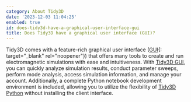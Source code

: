 ```yaml
---
category: About Tidy3D
date: '2023-12-03 11:04:25'
enabled: true
id: does-tidy3d-have-a-graphical-user-interface-gui
title: Does Tidy3D have a graphical user interface (GUI)?
---
```


Tidy3D comes with a feature-rich graphical user interface ([GUI](https://tidy3d.simulation.cloud/folders){: target="_blank" rel="noopener"}) that offers many tools to create and run electromagnetic simulations with ease and intuitiveness. With [Tidy3D GUI](https://www.flexcompute.com/tidy3d/learning-center/tidy3d-gui/), you can quickly analyze simulation results, conduct parameter sweeps, perform mode analysis, access simulation information, and manage your account. Additionally, a complete Python notebook development environment is included, allowing you to utilize the flexibility of [Tidy3D Python](https://www.flexcompute.com/tidy3d/learning-center/tidy3d-python/) without installing the client interface.
